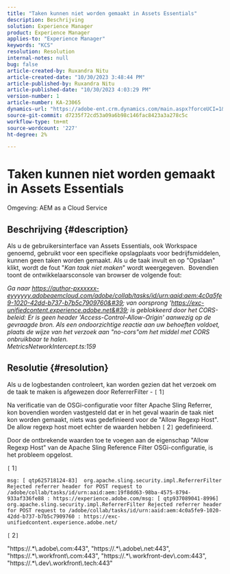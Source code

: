 ```yaml
---
title: "Taken kunnen niet worden gemaakt in Assets Essentials"
description: Beschrijving
solution: Experience Manager
product: Experience Manager
applies-to: "Experience Manager"
keywords: "KCS"
resolution: Resolution
internal-notes: null
bug: false
article-created-by: Ruxandra Nitu
article-created-date: "10/30/2023 3:48:44 PM"
article-published-by: Ruxandra Nitu
article-published-date: "10/30/2023 4:03:29 PM"
version-number: 1
article-number: KA-23065
dynamics-url: "https://adobe-ent.crm.dynamics.com/main.aspx?forceUCI=1&pagetype=entityrecord&etn=knowledgearticle&id=fde700cb-3b77-ee11-8179-6045bd006295"
source-git-commit: d7235f72cd53a09a6b98c146fac8423a3a278c5c
workflow-type: tm+mt
source-wordcount: '227'
ht-degree: 2%

---
```


# Taken kunnen niet worden gemaakt in Assets Essentials


Omgeving: AEM as a Cloud Service

## Beschrijving {#description}


Als u de gebruikersinterface van Assets Essentials, ook Workspace genoemd, gebruikt voor een specifieke opslagplaats voor bedrijfsmiddelen, kunnen geen taken worden gemaakt.
Als u de taak invult en op &quot;Opslaan&quot; klikt, wordt de fout &quot;*Kan taak niet maken*&quot; wordt weergegeven. 
Bovendien toont de ontwikkelaarsconsole van browser de volgende fout:

*Ga naar https://author-pxxxxxx-eyyyyyy.adobeaemcloud.com/adobe/collab/tasks/id/urn:aaid:aem:4c0a5fe9-1020-42dd-b737-b7b5c7909760&#39; van oorsprong &#39;https://exc-unifiedcontent.experience.adobe.net&#39; is geblokkeerd door het CORS-beleid: Er is geen header &#39;Access-Control-Allow-Origin&#39; aanwezig op de gevraagde bron. Als een ondoorzichtige reactie aan uw behoeften voldoet, plaats de wijze van het verzoek aan &quot;no-cors&quot;om het middel met CORS onbruikbaar te halen.
<br>MetricsNetworkIntercept.ts:159*


## Resolutie {#resolution}


Als u de logbestanden controleert, kan worden gezien dat het verzoek om de taak te maken is afgewezen door ReferrerFilter - `[` 1`]`

Na verificatie van de OSGi-configuratie voor filter Apache Sling Referrer, kon bovendien worden vastgesteld dat er in het geval waarin de taak niet kon worden gemaakt, niets was gedefinieerd voor de &quot;Allow Regexp Host&quot;.
De allow regexp host moet echter de waarden hebben `[` 2`]`  gedefinieerd.

Door de ontbrekende waarden toe te voegen aan de eigenschap &quot;Allow Regexp Host&quot; van de Apache Sling Reference Filter OSGi-configuratie, is het probleem opgelost.

`[` 1`]`




```
msg: [ qtp625718124-83]  org.apache.sling.security.impl.ReferrerFilter Rejected referrer header for POST request to /adobe/collab/tasks/id/urn:aaid:aem:19f8dd63-98ba-4575-8794-933af336fe88 : https://experience.adobe.com/msg: [ qtp937089041-8996]  org.apache.sling.security.impl.ReferrerFilter Rejected referrer header for POST request to /adobe/collab/tasks/id/urn:aaid:aem:4c0a5fe9-1020-42dd-b737-b7b5c7909760 : https://exc-unifiedcontent.experience.adobe.net/
```


`[` 2`]`

&quot;https://.\*\\.adobe\\.com:443&quot;, &quot;https://.\*\\.adobe\\.net:443&quot;, &quot;https://.\*\\.workfront\\.com:443&quot;, &quot;https://.\*\\.workfront-dev\\.com:443&quot;, &quot;https://.\*\\.dev\\.workfront\\.tech:443&quot;
